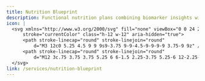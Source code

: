 ```yaml
---
title: Nutrition Blueprint
description: Functional nutrition plans combining biomarker insights with culinary coaching for daily life.
icon: |
  <svg xmlns="http://www.w3.org/2000/svg" fill="none" viewBox="0 0 24 24" stroke-width="1.5"
      stroke="currentColor" class="h-12 w-12" aria-hidden="true">
      <path stroke-linecap="round" stroke-linejoin="round"
          d="M3 12c0 5.25 4.5 9 9 9s9-3.75 9-9-4.5-9-9-9-9 3.75-9 9z" />
      <path stroke-linecap="round" stroke-linejoin="round"
          d="M12 3c.75 3.75 3.75 5.25 6 6-1.5 2.25-3.75 5.25-6 12-2.25-6.75-4.5-9.75-6-12 2.25-.75 5.25-2.25 6-6z" />
  </svg>
link: /services/nutrition-blueprint
---
```

